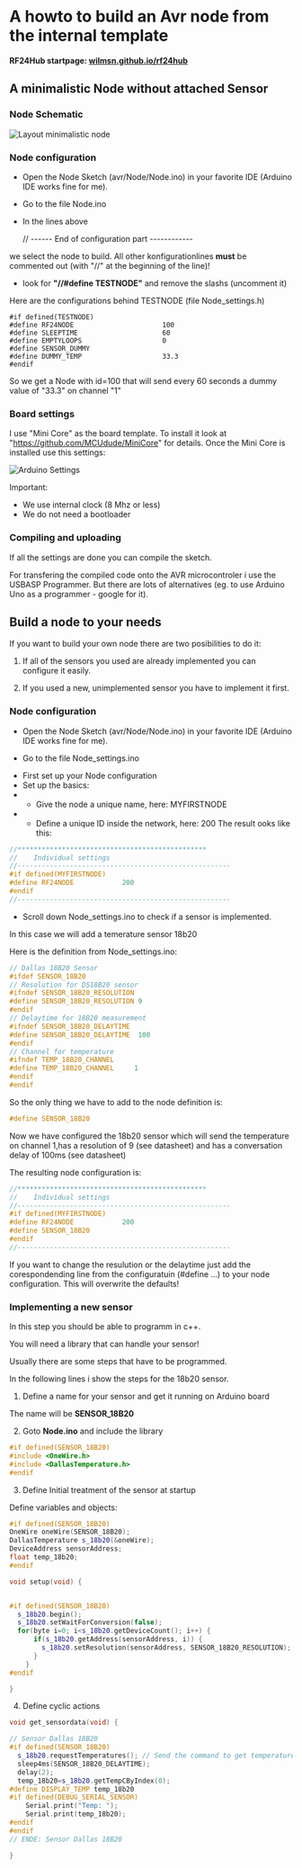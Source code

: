 # A howto to build an Avr node from the internal template

**RF24Hub startpage: [wilmsn.github.io/rf24hub](index.html)**

## A minimalistic Node without attached Sensor

### Node Schematic

![Layout minimalistic node](https://wilmsn.github.io/rf24hub/Avr_minimal_Schaltplan.png  "Schematic minimalistic Node")

### Node configuration

- Open the Node Sketch (avr/Node/Node.ino) in your favorite IDE (Arduino IDE works fine for me).

- Go to the file Node.ino

- In the lines above 

	// ------ End of configuration part ------------
	
 we select the node to build. All other konfigurationlines **must** be commented out (with "//" at the beginning of the line)!

- look for **"//#define TESTNODE"** and remove the slashs (uncomment it)

Here are the configurations behind TESTNODE (file Node_settings.h)

	#if defined(TESTNODE)
	#define RF24NODE                      100
	#define SLEEPTIME                     60
	#define EMPTYLOOPS                    0
	#define SENSOR_DUMMY
	#define DUMMY_TEMP                    33.3
	#endif

So we get a Node with id=100 that will send every 60 seconds a dummy value of "33.3" on channel "1"

### Board settings

I use "Mini Core" as the board template. To install it look at "https://github.com/MCUdude/MiniCore" for details.
Once the Mini Core is installed use this settings:

![Arduino Settings](https://wilmsn.github.io/rf24hub/Arduino_IDE_settings.png  "Arduino settings")

Important:

- We use internal clock (8 Mhz or less)
- We do not need a bootloader

### Compiling and uploading

If all the settings are done you can compile the sketch.

For transfering the compiled code onto the AVR microcontroler i use the USBASP Programmer. But there are lots of alternatives (eg. to use Arduino Uno as a programmer - google for it).

## Build a node to your needs

If you want to build your own node there are two posibilities to do it:

1. If all of the sensors you used are already implemented you can configure it easily.

2. If you used a new, unimplemented sensor you have to implement it first.

### Node configuration 

- Open the Node Sketch (avr/Node/Node.ino) in your favorite IDE (Arduino IDE works fine for me).

- Go to the file Node_settings.ino

* First set up your Node configuration
* Set up the basics:
* * Give the node a unique name, here: MYFIRSTNODE
* * Define a unique ID inside the network, here: 200
The result ooks like this:

~~~c++
//***********************************************
//    Individual settings
//-----------------------------------------------------
#if defined(MYFIRSTNODE)
#define RF24NODE            200
#endif
//-----------------------------------------------------
~~~

* Scroll down Node_settings.ino to check if a sensor is implemented.

In this case we will add a temerature sensor 18b20

Here is the definition from Node_settings.ino:

~~~c++
// Dallas 18B20 Sensor
#ifdef SENSOR_18B20
// Resolution for DS18B20 sensor
#ifndef SENSOR_18B20_RESOLUTION
#define SENSOR_18B20_RESOLUTION 9
#endif
// Delaytime for 18B20 measurement
#ifndef SENSOR_18B20_DELAYTIME
#define SENSOR_18B20_DELAYTIME  100
#endif
// Channel for temperature
#ifndef TEMP_18B20_CHANNEL
#define TEMP_18B20_CHANNEL     1
#endif
#endif
~~~

So the only thing we have to add to the node definition is:

~~~c++
#define SENSOR_18B20
~~~

Now we have configured the 18b20 sensor which will send the temperature on channel 1,has a resolution of 9 (see datasheet) and has a conversation delay of 100ms (see datasheet)

The resulting node configuration is:

~~~c++
//***********************************************
//    Individual settings
//-----------------------------------------------------
#if defined(MYFIRSTNODE)
#define RF24NODE            200
#define SENSOR_18B20
#endif
//-----------------------------------------------------
~~~

If you want to change the resulution or the delaytime just add the corespondending line from the configuratuin (#define ...) to your node configuration. This will overwrite the defaults!

### Implementing a new sensor

In this step you should be able to programm in c++.

You will need a library that can handle your sensor!

Usually there are some steps that have to be programmed.

In the following lines i show the steps for the 18b20 sensor.

1. Define a name for your sensor and get it running on Arduino board

The name will be **SENSOR_18B20**

2. Goto **Node.ino** and include the library

~~~c++
#if defined(SENSOR_18B20)
#include <OneWire.h>
#include <DallasTemperature.h>
#endif
~~~

3. Define Initial treatment of the sensor at startup

Define variables and objects:

~~~c++
#if defined(SENSOR_18B20)
OneWire oneWire(SENSOR_18B20); 
DallasTemperature s_18b20(&oneWire);
DeviceAddress sensorAddress;
float temp_18b20;
#endif
~~~

~~~c++
void setup(void) {


#if defined(SENSOR_18B20)
  s_18b20.begin(); 
  s_18b20.setWaitForConversion(false);
  for(byte i=0; i<s_18b20.getDeviceCount(); i++) {
      if(s_18b20.getAddress(sensorAddress, i)) {
        s_18b20.setResolution(sensorAddress, SENSOR_18B20_RESOLUTION);
      }
    }
#endif

}
~~~

4. Define cyclic actions

~~~c++
void get_sensordata(void) {

// Sensor Dallas 18B20
#if defined(SENSOR_18B20)
  s_18b20.requestTemperatures(); // Send the command to get temperatures
  sleep4ms(SENSOR_18B20_DELAYTIME);
  delay(2);
  temp_18b20=s_18b20.getTempCByIndex(0);
#define DISPLAY_TEMP temp_18b20
#if defined(DEBUG_SERIAL_SENSOR)
    Serial.print("Temp: ");
    Serial.print(temp_18b20);
#endif
#endif
// ENDE: Sensor Dallas 18B20

}
~~~